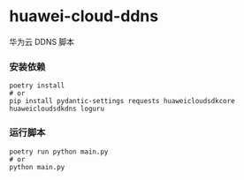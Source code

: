 # huawei-cloud-ddns

华为云 DDNS 脚本

### 安装依赖

```shell
poetry install
# or
pip install pydantic-settings requests huaweicloudsdkcore huaweicloudsdkdns loguru
```

### 运行脚本

```shell
poetry run python main.py
# or
python main.py
```